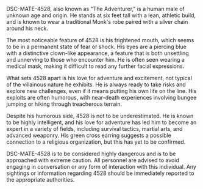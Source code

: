 DSC-MATE-4528, also known as "The Adventurer," is a human male of unknown age and origin. He stands at six feet tall with a lean, athletic build, and is known to wear a traditional Monk's robe paired with a silver chain around his neck.

The most noticeable feature of 4528 is his frightened mouth, which seems to be in a permanent state of fear or shock. His eyes are a piercing blue with a distinctive clown-like appearance, a feature that is both unsettling and unnerving to those who encounter him. He is often seen wearing a medical mask, making it difficult to read any further facial expressions.

What sets 4528 apart is his love for adventure and excitement, not typical of the villainous nature he exhibits. He is always ready to take risks and explore new challenges, even if it means putting his own life on the line. His exploits are often humorous, with near-death experiences involving bungee jumping or hiking through treacherous terrain.

Despite his humorous side, 4528 is not to be underestimated. He is known to be highly intelligent, and his love for adventure has led him to become an expert in a variety of fields, including survival tactics, martial arts, and advanced weaponry. His green cross earring suggests a possible connection to a religious organization, but this has yet to be confirmed.

DSC-MATE-4528 is to be considered highly dangerous and is to be approached with extreme caution. All personnel are advised to avoid engaging in conversation or any form of interaction with this individual. Any sightings or information regarding 4528 should be immediately reported to the appropriate authorities.